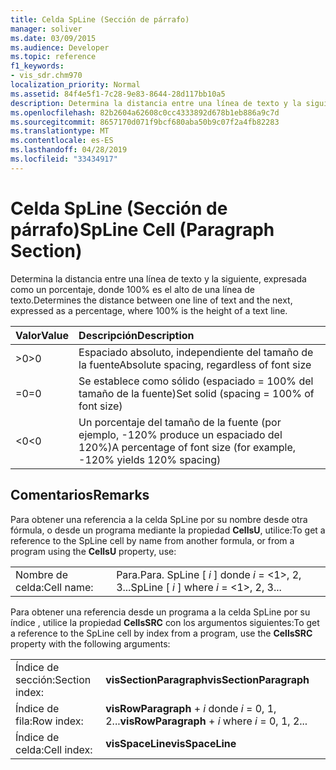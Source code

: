 ```yaml
---
title: Celda SpLine (Sección de párrafo)
manager: soliver
ms.date: 03/09/2015
ms.audience: Developer
ms.topic: reference
f1_keywords:
- vis_sdr.chm970
localization_priority: Normal
ms.assetid: 84f4e5f1-7c28-9e83-8644-28d117bb10a5
description: Determina la distancia entre una línea de texto y la siguiente, expresada como un porcentaje, donde 100% es el alto de una línea de texto.
ms.openlocfilehash: 82b2604a62608c0cc4333892d678b1eb886a9c7d
ms.sourcegitcommit: 8657170d071f9bcf680aba50b9c07f2a4fb82283
ms.translationtype: MT
ms.contentlocale: es-ES
ms.lasthandoff: 04/28/2019
ms.locfileid: "33434917"
---
```

# <a name="spline-cell-paragraph-section"></a><span data-ttu-id="6d9d5-103">Celda SpLine (Sección de párrafo)</span><span class="sxs-lookup"><span data-stu-id="6d9d5-103">SpLine Cell (Paragraph Section)</span></span>

<span data-ttu-id="6d9d5-104">Determina la distancia entre una línea de texto y la siguiente, expresada como un porcentaje, donde 100% es el alto de una línea de texto.</span><span class="sxs-lookup"><span data-stu-id="6d9d5-104">Determines the distance between one line of text and the next, expressed as a percentage, where 100% is the height of a text line.</span></span>
  
|<span data-ttu-id="6d9d5-105">**Valor**</span><span class="sxs-lookup"><span data-stu-id="6d9d5-105">**Value**</span></span>|<span data-ttu-id="6d9d5-106">**Descripción**</span><span class="sxs-lookup"><span data-stu-id="6d9d5-106">**Description**</span></span>|
|:-----|:-----|
| <span data-ttu-id="6d9d5-107">\>0</span><span class="sxs-lookup"><span data-stu-id="6d9d5-107">\>0</span></span>  <br/> | <span data-ttu-id="6d9d5-108">Espaciado absoluto, independiente del tamaño de la fuente</span><span class="sxs-lookup"><span data-stu-id="6d9d5-108">Absolute spacing, regardless of font size</span></span>  <br/> |
| <span data-ttu-id="6d9d5-109">=0</span><span class="sxs-lookup"><span data-stu-id="6d9d5-109">=0</span></span>  <br/> | <span data-ttu-id="6d9d5-110">Se establece como sólido (espaciado = 100% del tamaño de la fuente)</span><span class="sxs-lookup"><span data-stu-id="6d9d5-110">Set solid (spacing = 100% of font size)</span></span>  <br/> |
| <span data-ttu-id="6d9d5-111">\<0</span><span class="sxs-lookup"><span data-stu-id="6d9d5-111">\<0</span></span>  <br/> | <span data-ttu-id="6d9d5-112">Un porcentaje del tamaño de la fuente (por ejemplo, -120% produce un espaciado del 120%)</span><span class="sxs-lookup"><span data-stu-id="6d9d5-112">A percentage of font size (for example, -120% yields 120% spacing)</span></span>  <br/> |
   
## <a name="remarks"></a><span data-ttu-id="6d9d5-113">Comentarios</span><span class="sxs-lookup"><span data-stu-id="6d9d5-113">Remarks</span></span>

<span data-ttu-id="6d9d5-114">Para obtener una referencia a la celda SpLine por su nombre desde otra fórmula, o desde un programa mediante la propiedad **CellsU**, utilice:</span><span class="sxs-lookup"><span data-stu-id="6d9d5-114">To get a reference to the SpLine cell by name from another formula, or from a program using the **CellsU** property, use:</span></span> 
  
|||
|:-----|:-----|
| <span data-ttu-id="6d9d5-115">Nombre de celda:</span><span class="sxs-lookup"><span data-stu-id="6d9d5-115">Cell name:</span></span>  <br/> | <span data-ttu-id="6d9d5-116">Para.</span><span class="sxs-lookup"><span data-stu-id="6d9d5-116">Para.</span></span> <span data-ttu-id="6d9d5-117">SpLine [  *i*  ] donde  *i*  = <1>, 2, 3...</span><span class="sxs-lookup"><span data-stu-id="6d9d5-117">SpLine [  *i*  ]            where  *i*  = <1>, 2, 3...</span></span>  <br/> |
   
<span data-ttu-id="6d9d5-118">Para obtener una referencia desde un programa a la celda SpLine por su índice
, utilice la propiedad **CellsSRC** con los argumentos siguientes:</span><span class="sxs-lookup"><span data-stu-id="6d9d5-118">To get a reference to the SpLine cell by index from a program, use the **CellsSRC** property with the following arguments:</span></span> 
  
|||
|:-----|:-----|
| <span data-ttu-id="6d9d5-119">Índice de sección:</span><span class="sxs-lookup"><span data-stu-id="6d9d5-119">Section index:</span></span>  <br/> |<span data-ttu-id="6d9d5-120">**visSectionParagraph**</span><span class="sxs-lookup"><span data-stu-id="6d9d5-120">**visSectionParagraph**</span></span> <br/> |
| <span data-ttu-id="6d9d5-121">Índice de fila:</span><span class="sxs-lookup"><span data-stu-id="6d9d5-121">Row index:</span></span>  <br/> |<span data-ttu-id="6d9d5-122">**visRowParagraph**  +   *i* donde *i* = 0, 1, 2...</span><span class="sxs-lookup"><span data-stu-id="6d9d5-122">**visRowParagraph** +  *i*            where  *i*  = 0, 1, 2...</span></span>  <br/> |
| <span data-ttu-id="6d9d5-123">Índice de celda:</span><span class="sxs-lookup"><span data-stu-id="6d9d5-123">Cell index:</span></span>  <br/> |<span data-ttu-id="6d9d5-124">**visSpaceLine**</span><span class="sxs-lookup"><span data-stu-id="6d9d5-124">**visSpaceLine**</span></span> <br/> |
   


